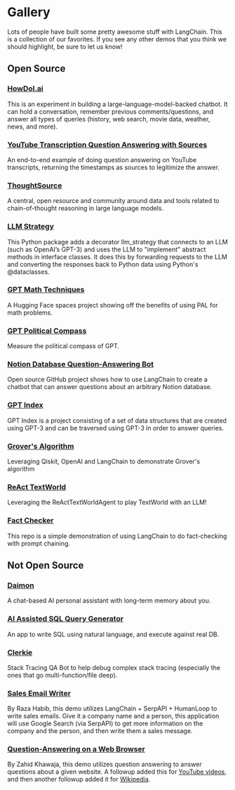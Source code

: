 # Gallery


Lots of people have built some pretty awesome stuff with LangChain.
This is a collection of our favorites.
If you see any other demos that you think we should highlight, be sure to let us know!

## Open Source

### [HowDoI.ai](https://github.com/bborn/howdoi.ai)
This is an experiment in building a large-language-model-backed chatbot. 
It can hold a conversation, remember previous comments/questions, 
and answer all types of queries (history, web search, movie data, weather, news, and more).

### [YouTube Transcription Question Answering with Sources](https://colab.research.google.com/drive/1sKSTjt9cPstl_WMZ86JsgEqFG-aSAwkn?usp=sharing)
An end-to-end example of doing question answering on YouTube transcripts, returning the timestamps as sources to legitimize the answer.

### [ThoughtSource](https://github.com/OpenBioLink/ThoughtSource)
A central, open resource and community around data and tools related to chain-of-thought reasoning in large language models.

### [LLM Strategy](https://github.com/blackhc/llm-strategy)
This Python package adds a decorator llm_strategy that connects to an LLM 
(such as OpenAI’s GPT-3) and uses the LLM to "implement" abstract methods in interface classes. 
It does this by forwarding requests to the LLM and converting the responses back to Python data 
using Python's @dataclasses.

### [GPT Math Techniques](https://huggingface.co/spaces/JavaFXpert/gpt-math-techniques)
A Hugging Face spaces project showing off the benefits of using PAL for math problems.

### [GPT Political Compass](https://colab.research.google.com/drive/1xt2IsFPGYMEQdoJFNgWNAjWGxa60VXdV)
Measure the political compass of GPT.

### [Notion Database Question-Answering Bot](https://github.com/hwchase17/notion-qa)
Open source GitHub project shows how to use LangChain to create a
chatbot that can answer questions about an arbitrary Notion database.

### [GPT Index](https://github.com/jerryjliu/gpt_index)
GPT Index is a project consisting of a set of data structures that are created using GPT-3 and can be traversed using GPT-3 in order to answer queries.

### [Grover's Algorithm](https://github.com/JavaFXpert/llm-grovers-search-party)
Leveraging Qiskit, OpenAI and LangChain to demonstrate Grover's algorithm

### [ReAct TextWorld](https://colab.research.google.com/drive/19WTIWC3prw5LDMHmRMvqNV2loD9FHls6?usp=sharing)
Leveraging the ReActTextWorldAgent to play TextWorld with an LLM!

### [Fact Checker](https://github.com/jagilley/fact-checker)
This repo is a simple demonstration of using LangChain to do fact-checking with prompt chaining.


## Not Open Source

### [Daimon](https://twitter.com/sjwhitmore/status/1580593217153531908?s=20&t=neQvtZZTlp623U3LZwz3bQ)
A chat-based AI personal assistant with long-term memory about you.

### [AI Assisted SQL Query Generator](https://twitter.com/dory111111/status/1608406234646052870?s=20&t=XYlrbKM0ornJsrtGa0br-g)
An app to write SQL using natural language, and execute against real DB.

### [Clerkie](https://twitter.com/krrish_dh/status/1581028925618106368?s=20&t=neQvtZZTlp623U3LZwz3bQ)
Stack Tracing QA Bot to help debug complex stack tracing (especially the ones that go multi-function/file deep). 

### [Sales Email Writer](https://twitter.com/Raza_Habib496/status/1596880140490838017?s=20&t=6MqEQYWfSqmJwsKahjCVOA)
By Raza Habib, this demo utilizes LangChain + SerpAPI + HumanLoop to write sales emails.
Give it a company name and a person, this application will use Google Search (via SerpAPI) to get
more information on the company and the person, and then write them a sales message.

### [Question-Answering on a Web Browser](https://twitter.com/chillzaza_/status/1592961099384905730?s=20&t=EhU8jl0KyCPJ7vE9Rnz-cQ)
By Zahid Khawaja, this demo utilizes question answering to answer questions about a given website.
A followup added this for [YouTube videos](https://twitter.com/chillzaza_/status/1593739682013220865?s=20&t=EhU8jl0KyCPJ7vE9Rnz-cQ),
and then another followup added it for [Wikipedia](https://twitter.com/chillzaza_/status/1594847151238037505?s=20&t=EhU8jl0KyCPJ7vE9Rnz-cQ).

